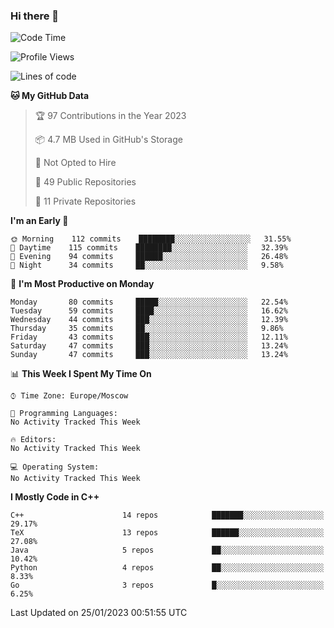 ### Hi there 👋

<!--
**SemenMartynov/SemenMartynov** is a ✨ _special_ ✨ repository because its `README.md` (this file) appears on your GitHub profile.

Here are some ideas to get you started:

- 🔭 I’m currently working on ...
- 🌱 I’m currently learning ...
- 👯 I’m looking to collaborate on ...
- 🤔 I’m looking for help with ...
- 💬 Ask me about ...
- 📫 How to reach me: ...
- 😄 Pronouns: ...
- ⚡ Fun fact: ...
-->

<!--START_SECTION:waka-->
![Code Time](http://img.shields.io/badge/Code%20Time-0%20secs-blue)

![Profile Views](http://img.shields.io/badge/Profile%20Views-3-blue)

![Lines of code](https://img.shields.io/badge/From%20Hello%20World%20I%27ve%20Written-3%20Million%20lines%20of%20code-blue)

**🐱 My GitHub Data** 

> 🏆 97 Contributions in the Year 2023
 > 
> 📦 4.7 MB Used in GitHub's Storage 
 > 
> 🚫 Not Opted to Hire
 > 
> 📜 49 Public Repositories 
 > 
> 🔑 11 Private Repositories  
 > 
**I'm an Early 🐤** 

```text
🌞 Morning    112 commits    ████████░░░░░░░░░░░░░░░░░   31.55% 
🌆 Daytime    115 commits    ████████░░░░░░░░░░░░░░░░░   32.39% 
🌃 Evening    94 commits     ██████░░░░░░░░░░░░░░░░░░░   26.48% 
🌙 Night      34 commits     ██░░░░░░░░░░░░░░░░░░░░░░░   9.58%

```
📅 **I'm Most Productive on Monday** 

```text
Monday       80 commits     █████░░░░░░░░░░░░░░░░░░░░   22.54% 
Tuesday      59 commits     ████░░░░░░░░░░░░░░░░░░░░░   16.62% 
Wednesday    44 commits     ███░░░░░░░░░░░░░░░░░░░░░░   12.39% 
Thursday     35 commits     ██░░░░░░░░░░░░░░░░░░░░░░░   9.86% 
Friday       43 commits     ███░░░░░░░░░░░░░░░░░░░░░░   12.11% 
Saturday     47 commits     ███░░░░░░░░░░░░░░░░░░░░░░   13.24% 
Sunday       47 commits     ███░░░░░░░░░░░░░░░░░░░░░░   13.24%

```


📊 **This Week I Spent My Time On** 

```text
⌚︎ Time Zone: Europe/Moscow

💬 Programming Languages: 
No Activity Tracked This Week

🔥 Editors: 
No Activity Tracked This Week

💻 Operating System: 
No Activity Tracked This Week

```

**I Mostly Code in C++** 

```text
C++                      14 repos            ███████░░░░░░░░░░░░░░░░░░   29.17% 
TeX                      13 repos            ██████░░░░░░░░░░░░░░░░░░░   27.08% 
Java                     5 repos             ██░░░░░░░░░░░░░░░░░░░░░░░   10.42% 
Python                   4 repos             ██░░░░░░░░░░░░░░░░░░░░░░░   8.33% 
Go                       3 repos             █░░░░░░░░░░░░░░░░░░░░░░░░   6.25%

```



 Last Updated on 25/01/2023 00:51:55 UTC
<!--END_SECTION:waka-->